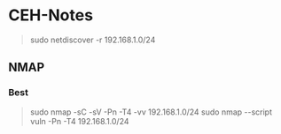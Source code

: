 # CEH-Notes

> sudo netdiscover -r 192.168.1.0/24				
## NMAP
### Best
> sudo nmap -sC -sV -Pn -T4 -vv 192.168.1.0/24
> sudo nmap --script vuln -Pn -T4 192.168.1.0/24

